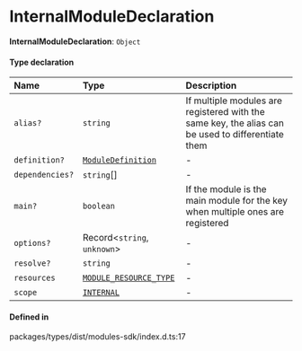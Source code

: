 # InternalModuleDeclaration

 **InternalModuleDeclaration**: `Object`

#### Type declaration

| Name | Type | Description |
| :------ | :------ | :------ |
| `alias?` | `string` | If multiple modules are registered with the same key, the alias can be used to differentiate them |
| `definition?` | [`ModuleDefinition`](ModuleDefinition.md) | - |
| `dependencies?` | `string`[] | - |
| `main?` | `boolean` | If the module is the main module for the key when multiple ones are registered |
| `options?` | Record<`string`, `unknown`\> | - |
| `resolve?` | `string` | - |
| `resources` | [`MODULE_RESOURCE_TYPE`](../enums/MODULE_RESOURCE_TYPE.md) | - |
| `scope` | [`INTERNAL`](../index.md#internal) | - |

#### Defined in

packages/types/dist/modules-sdk/index.d.ts:17
